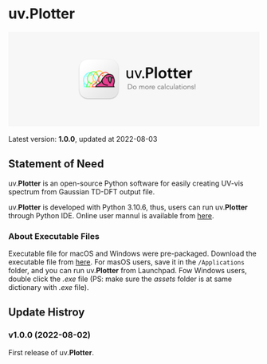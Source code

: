 # uv.Plotter
![](./assets/uvPlotter_wide.png)

Latest version: **1.0.0**, updated at 2022-08-03

## Statement of Need
uv.**Plotter** is an open-source Python software for easily creating UV-vis spectrum from
Gaussian TD-DFT output file.

uv.**Plotter** is developed with Python 3.10.6, thus, users can run uv.**Plotter** through Python IDE. 
Online user mannul is available from [here](https://wongzit.github.io/program/uvplotter/).

### About Executable Files
Executable file for macOS and Windows were pre-packaged. Download the executable file from [here](https://drive.google.com/drive/folders/1R4a3_g4UJeRxrL_nqazdxVGyOfrwSXdE?usp=sharing). For masOS users, save it in the `/Applications` 
folder, and you can run uv.**Plotter** from Launchpad. Fow Windows users, double click the *.exe* file (PS: make sure the *assets* folder 
is at same dictionary with *.exe* file).

## Update Histroy
### v1.0.0 (2022-08-02)
First release of uv.**Plotter**.
